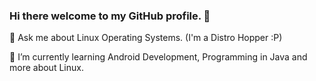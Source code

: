 ### Hi there welcome to my GitHub profile. 👋

<!--
**geeknozy/geeknozy** is a ✨ _special_ ✨ repository because its `README.md` (this file) appears on your GitHub profile.

Here are some ideas to get you started:

- 🔭 I’m currently working on ...
- 🌱 I’m currently learning ...
- 👯 I’m looking to collaborate on ...
- 🤔 I’m looking for help with ...
- 💬 Ask me about ...
- 📫 How to reach me: ...
- 😄 Pronouns: ...
- ⚡ Fun fact: ...
-->
💬 Ask me about Linux Operating Systems. (I'm a Distro Hopper :P)

🌱 I’m currently learning Android Development, Programming in Java and more about Linux. 
